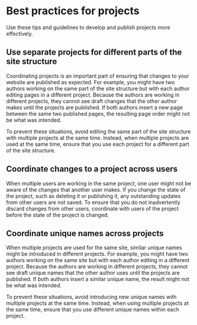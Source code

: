 # Best practices for projects

Use these tips and guidelines to develop and publish projects more effectively.

## Use separate projects for different parts of the site structure

Coordinating projects is an important part of ensuring that changes to your website are published as expected. For example, you might have two authors working on the same part of the site structure but with each author editing pages in a different project. Because the authors are working in different projects, they cannot see draft changes that the other author makes until the projects are published. If both authors insert a new page between the same two published pages, the resulting page order might not be what was intended.

To prevent these situations, avoid editing the same part of the site structure with multiple projects at the same time. Instead, when multiple projects are used at the same time, ensure that you use each project for a different part of the site structure.

## Coordinate changes to a project across users

When multiple users are working in the same project, one user might not be aware of the changes that another user makes. If you change the state of the project, such as deleting it or publishing it, any outstanding updates from other users are not saved. To ensure that you do not inadvertently discard changes from other users, coordinate with users of the project before the state of the project is changed.

## Coordinate unique names across projects

When multiple projects are used for the same site, similar unique names might be introduced in different projects. For example, you might have two authors working on the same site but with each author editing in a different project. Because the authors are working in different projects, they cannot see draft unique names that the other author uses until the projects are published. If both authors insert a similar unique name, the result might not be what was intended.

To prevent these situations, avoid introducing new unique names with multiple projects at the same time. Instead, when using multiple projects at the same time, ensure that you use different unique names within each project.


